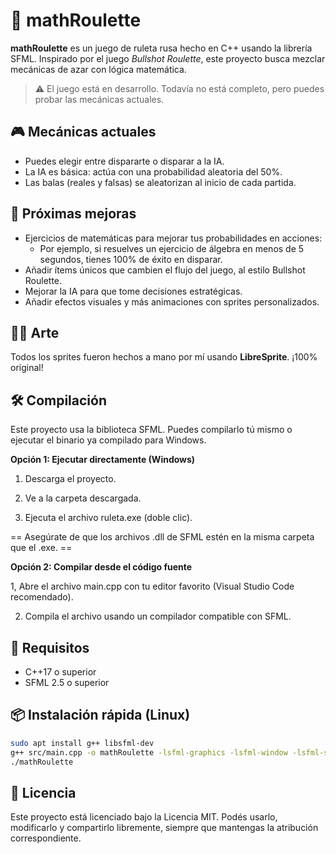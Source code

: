 # 🎯 mathRoulette

**mathRoulette** es un juego de ruleta rusa hecho en C++ usando la librería SFML. Inspirado por el juego *Bullshot Roulette*, este proyecto busca mezclar mecánicas de azar con lógica matemática.

> ⚠️ El juego está en desarrollo. Todavía no está completo, pero puedes probar las mecánicas actuales.

## 🎮 Mecánicas actuales

- Puedes elegir entre dispararte o disparar a la IA.
- La IA es básica: actúa con una probabilidad aleatoria del 50%.
- Las balas (reales y falsas) se aleatorizan al inicio de cada partida.

## 🌱 Próximas mejoras

- Ejercicios de matemáticas para mejorar tus probabilidades en acciones:
  - Por ejemplo, si resuelves un ejercicio de álgebra en menos de 5 segundos, tienes 100% de éxito en disparar.
- Añadir ítems únicos que cambien el flujo del juego, al estilo Bullshot Roulette.
- Mejorar la IA para que tome decisiones estratégicas.
- Añadir efectos visuales y más animaciones con sprites personalizados.

## 🧑‍🎨 Arte

Todos los sprites fueron hechos a mano por mí usando **LibreSprite**. ¡100% original!

## 🛠️ Compilación

Este proyecto usa la biblioteca SFML. Puedes compilarlo tú mismo o ejecutar el binario ya compilado para Windows.

**Opción 1: Ejecutar directamente (Windows)**

1. Descarga el proyecto.

2. Ve a la carpeta descargada.

3. Ejecuta el archivo ruleta.exe (doble clic).

 == Asegúrate de que los archivos .dll de SFML estén en la misma carpeta que el .exe. ==

**Opción 2: Compilar desde el código fuente**

1, Abre el archivo main.cpp con tu editor favorito (Visual Studio Code recomendado).

2. Compila el archivo usando un compilador compatible con SFML.

## 🤖 Requisitos

- C++17 o superior
- SFML 2.5 o superior


## 📦 Instalación rápida (Linux)

```bash
sudo apt install g++ libsfml-dev
g++ src/main.cpp -o mathRoulette -lsfml-graphics -lsfml-window -lsfml-system
./mathRoulette
```

## 📜 Licencia

Este proyecto está licenciado bajo la Licencia MIT. 
Podés usarlo, modificarlo y compartirlo libremente, siempre que mantengas la atribución correspondiente.
